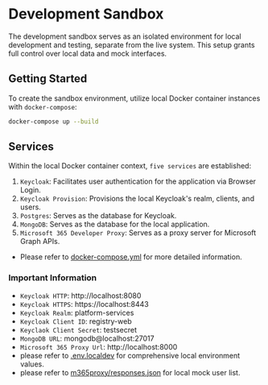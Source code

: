 # Development Sandbox

The development sandbox serves as an isolated environment for local development and testing, separate from the live system. This setup grants full control over local data and mock interfaces.

## Getting Started

To create the sandbox environment, utilize local Docker container instances with `docker-compose`:

```bash
docker-compose up --build
```

## Services

Within the local Docker container context, `five services` are established:

1. `Keycloak`: Facilitates user authentication for the application via Browser Login.
2. `Keycloak Provision`: Provisions the local Keycloak's realm, clients, and users.
3. `Postgres`: Serves as the database for Keycloak.
4. `MongoDB`: Serves as the database for the local application.
5. `Microsoft 365 Developer Proxy`: Serves as a proxy server for Microsoft Graph APIs.

- Please refer to [docker-compose.yml](./docker-compose.yml) for more detailed information.

### Important Information

- `Keycloak HTTP`: http://localhost:8080
- `Keycloak HTTPS`: https://localhost:8443
- `Keycloak Realm`: platform-services
- `Keycloak Client ID`: registry-web
- `Keyclaok Client Secret`: testsecret
- `MongoDB URL`: mongodb@localhost:27017
- `Microsoft 365 Proxy Url`: http://localhost:8000
- please refer to [.env.localdev](../.env.localdev) for comprehensive local environment values.
- please refer to [m365proxy/responses.json](./m365proxy/responses.json) for local mock user list.
